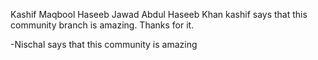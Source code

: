 Kashif Maqbool
Haseeb Jawad
Abdul Haseeb Khan
kashif says that this community branch is amazing.
Thanks for it.

-Nischal says that this  community is amazing
